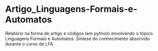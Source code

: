 # Artigo_Linguagens-Formais-e-Automatos
Relatório na forma de artigo e códigos (em python) envolvendo o tópico Linguagens Formais e Automatos. Sintese do conhecimento absorvido durante o curso de LFA.
